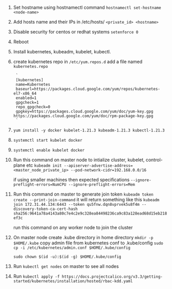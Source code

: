 1. Set hostname using hostnamectl command
        `hostnamectl set-hostname <node-name>`


2. Add hosts name and their IPs in /etc/hosts/
        `<private_id> <hostname>`


3. Disable security for centos or redhat systems
        `setenforce 0`


4. Reboot


5. Install kubernetes, kubeadm, kubelet, kubectl.


6. create kubernetes repo in `/etc/yum.repos.d`
        add a file named `kubernetes.repo`

        `
        [kubernetes]
        name=Kubernetes
        baseurl=https://packages.cloud.google.com/yum/repos/kubernetes-el7-x86_64
        enabled=1
        gpgcheck=1
        repo_gpgcheck=0
        gpgkey=https://packages.cloud.google.com/yum/doc/yum-key.gpg https://packages.cloud.google.com/yum/doc/rpm-package-key.gpg
        `

7. `yum install -y docker kubelet-1.21.3 kubeadm-1.21.3 kubectl-1.21.3`


8. `systemctl start kubelet docker`


9. `systemctl enable kubelet docker`


10. Run this command on master node to intialize cluster, kubelet, control-plane etc
        `kubeadm init --apiserver-advertise-address=<master_node_private_ip> --pod-network-cidr=192.168.0.0/16`

    if using smaller machines then expected specifications
        `--ignore-preflight-errors=NumCPU --ignore-preflight-errors=Mem`

11. Run this command on master to generate join token
        `kubeadm token create --print-join-command`
    it will return something like this 
        `kubeadm join 172.31.44.134:6443 --token qu5fnw.dqn8vprvek5u8f4m --discovery-token-ca-cert-hash sha256:9641a78a4143a80c7e4c2e9c328ea84498236ca9c83a128ead68d15eb218ef3c`

    run this command on any worker node to join the cluster

12. On master node create .kube directory in home directory
        `mkdir -p $HOME/.kube`
    copy admin file from kubernetes conf to .kube/config
        `sudo cp -i /etc/kubernetes/admin.conf $HOME/.kube/config`
    
    `sudo chown $(id -u):$(id -g) $HOME/.kube/config`


13. Run `kubectl get nodes` on master to see all nodes


14. Run `kubectl apply -f https://docs.projectcalico.org/v3.3/getting-started/kubernetes/installation/hosted/rbac-kdd.yaml`
